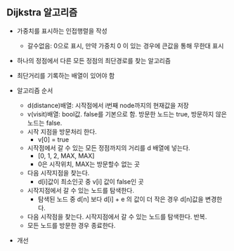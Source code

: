## Dijkstra 알고리즘

* 가중치를 표시하는 인접행렬을 작성
  * 갈수없음: 0으로 표시, 만약 가중치 0 이 있는 경우에 큰값을 통해 무한대 표시
* 하나의 정점에서 다른 모든 정점의 최단경로를 찾는 알고리즘
* 최단거리를 기록하는 배열이 있어야 함



* 알고리즘 순서
  * d(distance)배열: 시작점에서 i번째 node까지의 현재값을 저장
  * v(visit)배열: bool값. false를 기본으로 함. 방문한 노드는 true, 방문하지 않은 노드는 false.
  * 시작 지점을 방문처리 한다.
    * v[0] = true
  * 시작점에서 갈 수 있는 모든 정점까지의 거리를 d 배열에 넣는다.
    * [0, 1, 2, MAX, MAX]
    * 0은 시작위치, MAX는 방문할수 없는 곳
  * 다음 시작지점을 찾는다.
    * d[i]값이 최소인곳 중 v[i] 값이 false인 곳
  * 시작지점에서 갈 수 있는 노드를 탐색한다.
    * 탐색된 노드 중 d[n] 보다 d[i] + e 의 값이 더 작은 경우 d[n]값을 변경한다.
  * 다음 시작점을 찾는다. 시작지점에서 갈 수 있는 노드를 탐색한다. 반복.
  * 모든 노드를 방문한 경우 종료한다.
* 개선